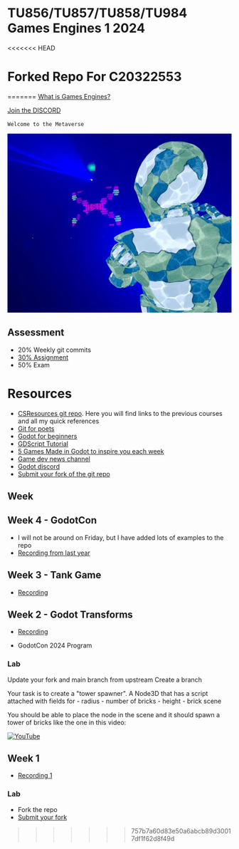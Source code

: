 # TU856/TU857/TU858/TU984 Games Engines 1 2024 

<<<<<<< HEAD
# Forked Repo For C20322553

=======
[What is Games Engines?](https://bryanduggan.org/2024/09/05/what-is-games-engines/)

[Join the DISCORD](https://discord.gg/J9nxA5qV)

```
Welcome to the Metaverse
```

![](holo.jpg)

## Assessment
- 20% Weekly git commits
- [30% Assignment](assignment.md)
- 50% Exam 

# Resources
- [CSResources git repo](https://github.com/skooter500/csresources/blob/main/git_ref.pdf). Here you will find links to the previous courses and all my quick references
- [Git for poets](https://www.youtube.com/watch?v=BCQHnlnPusY)
- [Godot for beginners](https://www.youtube.com/watch?v=LOhfqjmasi0)
- [GDScript Tutorial](https://www.youtube.com/watch?v=e1zJS31tr88)
- [5 Games Made in Godot to inspire you each week](https://www.youtube.com/@stayathomedev) 
- [Game dev news channel](https://www.youtube.com/@gamefromscratch)
- [Godot discord](https://discord.com/invite/godotengine)
- [Submit your fork of the git repo](https://forms.office.com/Pages/ResponsePage.aspx?id=yxdjdkjpX06M7Nq8ji_V2ou3qmFXqEdGlmiD1Myl3gNUQUYzR082WFNZQUNTSlpZUkY3VzE5N0xBNi4u)

## Week 


## Week 4 - GodotCon
- I will not be around on Friday, but I have added lots of examples to the repo
- [Recording from last year](https://discord.com/channels/1157095262121111624/1286663477330444288/1294268932743757874)

## Week 3 - Tank Game
- [Recording](https://tudublin-my.sharepoint.com/:v:/g/personal/bryan_duggan_tudublin_ie/EVgdRCS4yuxLpwjuisiN_6kBsGBKl9Ok-9B0O53q8wNSWA?e=uX0Se6&nav=eyJyZWZlcnJhbEluZm8iOnsicmVmZXJyYWxBcHAiOiJTdHJlYW1XZWJBcHAiLCJyZWZlcnJhbFZpZXciOiJTaGFyZURpYWxvZy1MaW5rIiwicmVmZXJyYWxBcHBQbGF0Zm9ybSI6IldlYiIsInJlZmVycmFsTW9kZSI6InZpZXcifX0%3D)

## Week 2 - Godot Transforms
- [Recording](https://tudublin-my.sharepoint.com/:v:/g/personal/bryan_duggan_tudublin_ie/ERYblkFIO5dBvuNzpsJITcMBm9EHO1j4XdIJ59m5A3T7CQ?nav=eyJyZWZlcnJhbEluZm8iOnsicmVmZXJyYWxBcHAiOiJTdHJlYW1XZWJBcHAiLCJyZWZlcnJhbFZpZXciOiJTaGFyZURpYWxvZy1MaW5rIiwicmVmZXJyYWxBcHBQbGF0Zm9ybSI6IldlYiIsInJlZmVycmFsTW9kZSI6InZpZXcifX0%3D&e=UinNs8)

- GodotCon 2024 Program 

### Lab 

Update your fork and main branch from upstream
Create a branch 

Your task is to create a "tower spawner". A Node3D that has a script attached with fields for 
    - radius
    - number of bricks
    - height
    - brick scene

You should be able to place the node in the scene and it should spawn a tower of bricks like the one in this video:

[![YouTube](http://img.youtube.com/vi/zgCDuOoTKU8/0.jpg)](http://www.youtube.com/watch?v=zgCDuOoTKU8)

## Week 1
- [Recording 1](https://tudublin-my.sharepoint.com/:v:/g/personal/bryan_duggan_tudublin_ie/EU96Sb2R--pAjhT7ZrP2tsgBfyypHCHUivWlup4KVw4PNA?nav=eyJyZWZlcnJhbEluZm8iOnsicmVmZXJyYWxBcHAiOiJTdHJlYW1XZWJBcHAiLCJyZWZlcnJhbFZpZXciOiJTaGFyZURpYWxvZy1MaW5rIiwicmVmZXJyYWxBcHBQbGF0Zm9ybSI6IldlYiIsInJlZmVycmFsTW9kZSI6InZpZXcifX0%3D&e=Fb8UQf)

### Lab

- Fork the repo
- [Submit your fork](https://forms.office.com/Pages/ResponsePage.aspx?id=yxdjdkjpX06M7Nq8ji_V2ou3qmFXqEdGlmiD1Myl3gNUQUYzR082WFNZQUNTSlpZUkY3VzE5N0xBNi4u)
>>>>>>> 757b7a60d83e50a6abcb89d30017df1f62d8f49d
